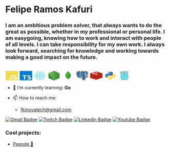 # Felipe Ramos Kafuri

### I am an ambitious problem solver, that always wants to do the great as possible, whether in my professional or personal life. I am easygoing, knowing how to work and interact with people of all levels. I can take responsibility for my own work. I always look forward, searching for knowledge and working towards making a good impact on the future. 

<div style="display: inline_block"><br>
  <img align="center" alt="FRK-Js" height="30" width="40" src="https://raw.githubusercontent.com/devicons/devicon/master/icons/javascript/javascript-plain.svg">
  <img align="center" alt="FRK-Ts" height="30" width="40" src="https://raw.githubusercontent.com/devicons/devicon/master/icons/typescript/typescript-plain.svg">
  <img align="center" alt="FRK-React" height="30" width="40" src="https://raw.githubusercontent.com/devicons/devicon/master/icons/react/react-original.svg">
  <img align="center" alt="FRK-Node" height="30" width="40" src="https://github.com/devicons/devicon/blob/master/icons/nodejs/nodejs-original.svg">
  <img align="center" alt="FRK-Mongo" height="30" width="40" src="https://github.com/devicons/devicon/blob/master/icons/mongodb/mongodb-original.svg">
  <img align="center" alt="FRK-Postgres" height="30" width="40" src="https://github.com/devicons/devicon/blob/master/icons/postgresql/postgresql-original.svg">
  <img align="center" alt="FRK-Redis" height="30" width="40" src="https://github.com/devicons/devicon/blob/master/icons/redis/redis-original.svg">  
   <img align="center" alt="FRK-Python" height="30" width="40" src="https://github.com/devicons/devicon/blob/master/icons/python/python-original.svg">
  <img align="center" alt="FRK-GO" height="30" width="40" src="https://github.com/devicons/devicon/blob/master/icons/go/go-original.svg"> 
</div>


- 🌱 I’m currently learning: **Go**

- 📫 How to reach me: 
    - fkinovatech@gmail.com   


[![Gmail Badge](https://img.shields.io/badge/-fkinovatech@gmail.com-fc0b03?style=for-the-badge&logo=Gmail&logoColor=white&link=mailto:felipe11.rk@gmail.com)](mailto:felipe11.rk@gmail.com)
[![Twitch Badge](https://img.shields.io/badge/-twitch-%239146FF?style=for-the-badge&logo=twitch&logoColor=white)](https://www.twitch.tv/felipekafuri)
[![Linkedin Badge](https://img.shields.io/badge/-linkedin-%230077B5?style=for-the-badge&logo=linkedin&logoColor=white)](https://www.linkedin.com/in/felipekafuri/)
[![Youtube Badge](https://img.shields.io/badge/-youtube-fc0b03?style=for-the-badge&logo=youtube&logoColor=white)](https://www.youtube.com/channel/UCjFt21y2nW9j4J1oGKr4WYw)


  
<h3>Cool projects:</h3>
 
  - [Pagode 🥁](https://pagode.dev/)
